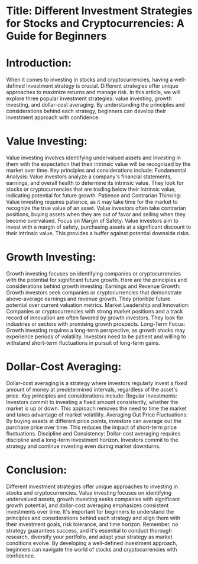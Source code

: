 # Title: Different Investment Strategies for Stocks and Cryptocurrencies: A Guide for Beginners

# Introduction:

When it comes to investing in stocks and cryptocurrencies, having a well-defined investment strategy is crucial. Different strategies offer unique approaches to maximize returns and manage risk. In this article, we will explore three popular investment strategies: value investing, growth investing, and dollar-cost averaging. By understanding the principles and considerations behind each strategy, beginners can develop their investment approach with confidence.

# Value Investing:

Value investing involves identifying undervalued assets and investing in them with the expectation that their intrinsic value will be recognized by the market over time. Key principles and considerations include:
Fundamental Analysis: Value investors analyze a company's financial statements, earnings, and overall health to determine its intrinsic value. They look for stocks or cryptocurrencies that are trading below their intrinsic value, indicating potential for future growth.
Patience and Contrarian Thinking: Value investing requires patience, as it may take time for the market to recognize the true value of an asset. Value investors often take contrarian positions, buying assets when they are out of favor and selling when they become overvalued.
Focus on Margin of Safety: Value investors aim to invest with a margin of safety, purchasing assets at a significant discount to their intrinsic value. This provides a buffer against potential downside risks.

# Growth Investing:

Growth investing focuses on identifying companies or cryptocurrencies with the potential for significant future growth. Here are the principles and considerations behind growth investing:
Earnings and Revenue Growth: Growth investors seek companies or cryptocurrencies that demonstrate above-average earnings and revenue growth. They prioritize future potential over current valuation metrics.
Market Leadership and Innovation: Companies or cryptocurrencies with strong market positions and a track record of innovation are often favored by growth investors. They look for industries or sectors with promising growth prospects.
Long-Term Focus: Growth investing requires a long-term perspective, as growth stocks may experience periods of volatility. Investors need to be patient and willing to withstand short-term fluctuations in pursuit of long-term gains.

# Dollar-Cost Averaging:

Dollar-cost averaging is a strategy where investors regularly invest a fixed amount of money at predetermined intervals, regardless of the asset's price. Key principles and considerations include:
Regular Investments: Investors commit to investing a fixed amount consistently, whether the market is up or down. This approach removes the need to time the market and takes advantage of market volatility.
Averaging Out Price Fluctuations: By buying assets at different price points, investors can average out the purchase price over time. This reduces the impact of short-term price fluctuations.
Discipline and Consistency: Dollar-cost averaging requires discipline and a long-term investment horizon. Investors commit to the strategy and continue investing even during market downturns.

# Conclusion:

Different investment strategies offer unique approaches to investing in stocks and cryptocurrencies. Value investing focuses on identifying undervalued assets, growth investing seeks companies with significant growth potential, and dollar-cost averaging emphasizes consistent investments over time. It's important for beginners to understand the principles and considerations behind each strategy and align them with their investment goals, risk tolerance, and time horizon. Remember, no strategy guarantees success, and it's essential to conduct thorough research, diversify your portfolio, and adapt your strategy as market conditions evolve. By developing a well-defined investment approach, beginners can navigate the world of stocks and cryptocurrencies with confidence.
